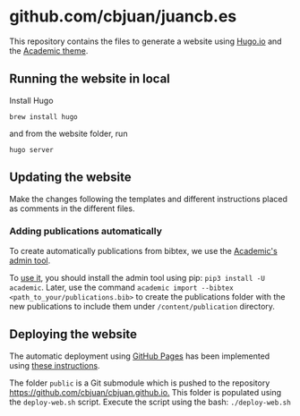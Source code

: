 # github.com/cbjuan/juancb.es

This repository contains the files to generate a website using [Hugo.io](https://gohugo.io/) and the [Academic theme](https://sourcethemes.com/academic/).

## Running the website in local

Install Hugo

```shell
brew install hugo
```

and from the website folder, run

```shell
hugo server
```

## Updating the website

Make the changes following the templates and different instructions placed as comments in the different files.

### Adding publications automatically

To create automatically publications from bibtex, we use the [Academic's admin tool](https://github.com/sourcethemes/academic-admin).

To [use it](https://sourcethemes.com/academic/docs/managing-content/#create-a-publication), you should install the admin tool using pip: `pip3 install -U academic`. Later, use the command `academic import --bibtex <path_to_your/publications.bib>` to create the publications folder with the new publications to include them under `/content/publication` directory.

## Deploying the website

The automatic deployment using [GitHub Pages](https://pages.github.com/) has been implemented using [these instructions](https://gohugo.io/hosting-and-deployment/hosting-on-github/#github-user-or-organization-pages).

The folder `public` is a Git submodule which is pushed to the repository <https://github.com/cbjuan/cbjuan.github.io.> This folder is populated using the `deploy-web.sh` script. Execute the script using the bash: `./deploy-web.sh`
